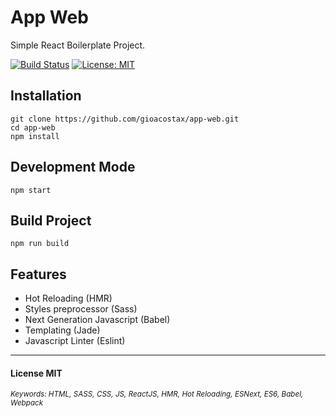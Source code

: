 # App Web
Simple React Boilerplate Project.

[![Build Status](https://img.shields.io/travis/gioacostax/app-web.svg?style=flat-square)](https://travis-ci.org/gioacostax/app-web)
[![License: MIT](https://img.shields.io/badge/License-MIT-yellow.svg?style=flat-square)](https://opensource.org/licenses/MIT)

## Installation
```
git clone https://github.com/gioacostax/app-web.git
cd app-web
npm install
```

## Development Mode
```
npm start
```

## Build Project
```
npm run build
```

## Features
- Hot Reloading (HMR)
- Styles preprocessor (Sass)
- Next Generation Javascript (Babel)
- Templating (Jade)
- Javascript Linter (Eslint)

----------
#### License MIT

<sub><i>Keywords: HTML, SASS, CSS, JS, ReactJS, HMR, Hot Reloading, ESNext, ES6, Babel, Webpack</sub></i>